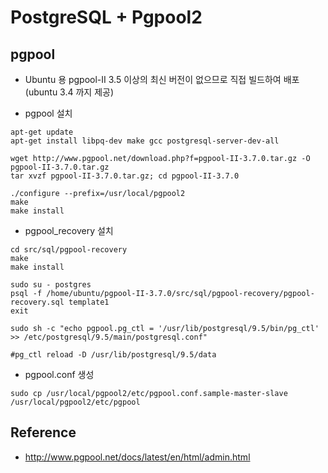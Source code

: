 # PostgreSQL + Pgpool2

## pgpool
- Ubuntu 용 pgpool-II 3.5 이상의 최신 버전이 없으므로 직접 빌드하여 배포(ubuntu 3.4 까지 제공)

- pgpool 설치
```
apt-get update
apt-get install libpq-dev make gcc postgresql-server-dev-all

wget http://www.pgpool.net/download.php?f=pgpool-II-3.7.0.tar.gz -O pgpool-II-3.7.0.tar.gz
tar xvzf pgpool-II-3.7.0.tar.gz; cd pgpool-II-3.7.0

./configure --prefix=/usr/local/pgpool2
make
make install
```

- pgpool_recovery 설치
```
cd src/sql/pgpool-recovery
make
make install

sudo su - postgres
psql -f /home/ubuntu/pgpool-II-3.7.0/src/sql/pgpool-recovery/pgpool-recovery.sql template1
exit

sudo sh -c "echo pgpool.pg_ctl = '/usr/lib/postgresql/9.5/bin/pg_ctl' >> /etc/postgresql/9.5/main/postgresql.conf"

#pg_ctl reload -D /usr/lib/postgresql/9.5/data
```

- pgpool.conf 생성
```
sudo cp /usr/local/pgpool2/etc/pgpool.conf.sample-master-slave /usr/local/pgpool2/etc/pgpool
```


## Reference
- http://www.pgpool.net/docs/latest/en/html/admin.html
